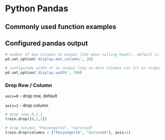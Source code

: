 # Python Pandas 


## Commonly used function examples

## Configured pandas output

```python
# number of max columns to output like when calling head(), default is 5 which to small especially on "bigger" screen
pd.set_option('display.max_columns', 20)

# configureds width of an output line so more columns can fit on single line otherwise it's broken across multiple 
pd.set_option('display.width', 700)
```

### Drop Row / Column

`axis=0` - drop row, default

`axis=1` - drop column


```python
# drop rows 0,1,2
train.drop([0,1,2])

# drop columns "PassengerId", "Survived"
train.drop(columns = ["PassengerId", "Survived"], axis=1)


```
